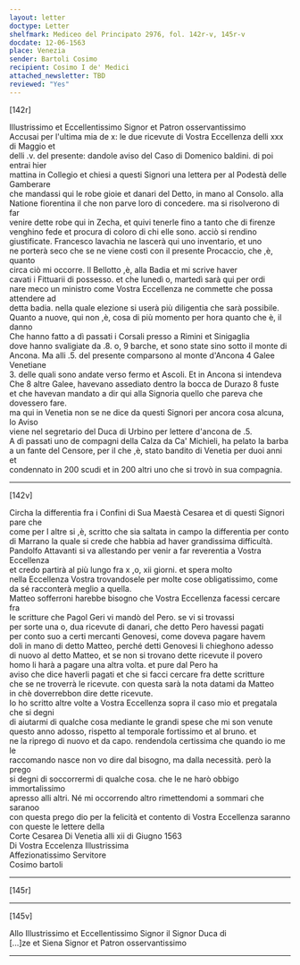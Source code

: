 ```yaml
---
layout: letter
doctype: Letter
shelfmark: Mediceo del Principato 2976, fol. 142r-v, 145r-v
docdate: 12-06-1563
place: Venezia
sender: Bartoli Cosimo
recipient: Cosimo I de' Medici
attached_newsletter: TBD
reviewed: "Yes"
---
```


[142r]  
  
  
Illustrissimo et Eccellentissimo Signor et Patron osservantissimo  
Accusai per l'ultima mia de x: le due ricevute di Vostra Eccellenza delli xxx di Maggio et  
delli .v. del presente: dandole aviso del Caso di Domenico baldini. di poi entrai hier  
mattina in Collegio et chiesi a questi Signori una lettera per al Podestà delle Gamberare  
che mandassi qui le robe gioie et danari del Detto, in mano al Consolo. alla  
Natione fiorentina il che non parve loro di concedere. ma si risolverono di far  
venire dette robe qui in Zecha, et quivi tenerle fino a tanto che di firenze  
venghino fede et procura di coloro di chi elle sono. acciò si rendino  
giustificate. Francesco lavachia ne lascerà qui uno inventario, et uno  
ne porterà seco che se ne viene costì con il presente Procaccio, che ,è, quanto  
circa ciò mi occorre. Il Bellotto ,è, alla Badia et mi scrive haver  
cavati i Fittuarii di possesso. et che lunedì o, martedì sarà qui per ordi  
nare meco un ministro come Vostra Eccellenza ne commette che possa attendere ad  
detta badia. nella quale elezione si userà più diligentia che sarà possibile.  
Quanto a nuove, qui non ,è, cosa di più momento per hora quanto che è, il danno  
Che hanno fatto a dì passati i Corsali presso a Rimini et Sinigaglia  
dove hanno svaligiate da .8. o, 9 barche, et sono state sino sotto il monte di  
Ancona. Ma alli .5. del presente comparsono al monte d'Ancona 4 Galee Venetiane  
3. delle quali sono andate verso fermo et Ascoli. Et in Ancona si intendeva  
Che 8 altre Galee, havevano assediato dentro la bocca de Durazo 8 fuste  
et che havevan mandato a dir qui alla Signoria quello che pareva che dovessero fare.  
ma qui in Venetia non se ne dice da questi Signori per ancora cosa alcuna, lo Aviso  
viene nel segretario del Duca di Urbino per lettere d'ancona de .5.  
A dì passati uno de compagni della Calza da Ca' Michieli, ha pelato la barba  
a un fante del Censore, per il che ,è, stato bandito di Venetia per duoi anni et  
condennato in 200 scudi et in 200 altri uno che si trovò in sua compagnia.  
  
---  

[142v]  
  
  
Circha la differentia fra i Confini di Sua Maestà Cesarea et di questi Signori pare che  
come per l altre si ,è, scritto che sia saltata in campo la differentia per conto  
di Marrano la quale si crede che habbia ad haver grandissima difficultà.  
Pandolfo Attavanti si va allestando per venir a far reverentia a Vostra Eccellenza  
et credo partirà al più lungo fra x ,o, xii giorni. et spera molto  
nella Eccellenza Vostra trovandosele per molte cose obligatissimo, come  
da sé racconterà meglio a quella.  
Matteo sofferroni harebbe bisogno che Vostra Eccellenza facessi cercare fra  
le scritture che Pagol Geri vi mandò del Pero. se vi si trovassi  
per sorte una o, dua ricevute di danari, che detto Pero havessi pagati  
per conto suo a certi mercanti Genovesi, come doveva pagare havem  
doli in mano di detto Matteo, perché detti Genovesi li chieghono adesso  
di nuovo al detto Matteo, et se non si trovano dette ricevute il povero  
homo li harà a pagare una altra volta. et pure dal Pero ha  
aviso che dice haverli pagati et che si facci cercare fra dette scritture  
che se ne troverrà le ricevute. con questa sarà la nota datami da Matteo  
in chè doverrebbon dire dette ricevute.  
Io ho scritto altre volte a Vostra Eccellenza sopra il caso mio et pregatala che si degni  
di aiutarmi di qualche cosa mediante le grandi spese che mi son venute  
questo anno adosso, rispetto al temporale fortissimo et al bruno. et  
ne la riprego di nuovo et da capo. rendendola certissima che quando io me le  
raccomando nasce non vo dire dal bisogno, ma dalla necessità. però la prego  
si degni di soccorrermi di qualche cosa. che le ne harò obbigo immortalissimo  
apresso alli altri. Né mi occorrendo altro rimettendomi a sommari che saranoo  
con questa prego dio per la felicità et contento di Vostra Eccellenza saranno con queste le lettere della  
Corte Cesarea Di Venetia alli xii di Giugno 1563  
Di Vostra Eccelenza Illustrissima  
Affezionatissimo Servitore  
Cosimo bartoli  
  
---  

[145r]  
  
  
  
---  

[145v]  
  
  
Allo Illustrissimo et Eccellentissimo Signor il Signor Duca di  
[...]ze et Siena Signor et Patron osservantissimo  
  
---  

